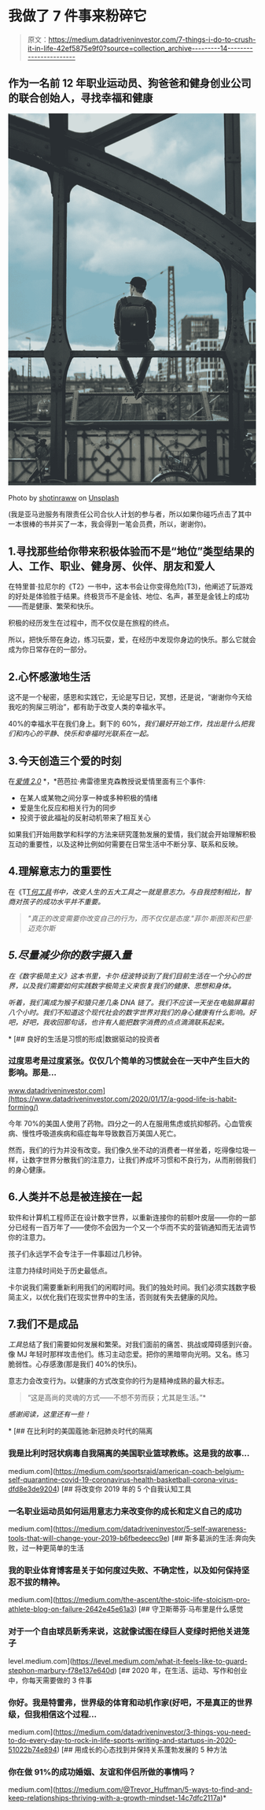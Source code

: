 # 我做了 7 件事来粉碎它

> 原文：<https://medium.datadriveninvestor.com/7-things-i-do-to-crush-it-in-life-42ef5875e9f0?source=collection_archive---------14----------------------->

## 作为一名前 12 年职业运动员、狗爸爸和健身创业公司的联合创始人，寻找幸福和健康

![](img/9b7aaff452553714230f4f37acd839ea.png)

Photo by [shotinraww](https://unsplash.com/@shotinraww?utm_source=medium&utm_medium=referral) on [Unsplash](https://unsplash.com?utm_source=medium&utm_medium=referral)

(我是亚马逊服务有限责任公司合伙人计划的参与者，所以如果你碰巧点击了其中一本很棒的书并买了一本，我会得到一笔会员费，所以，谢谢你)。

## 1.寻找那些给你带来积极体验而不是“地位”类型结果的人、工作、职业、健身房、伙伴、朋友和爱人

在特里普·拉尼尔的《T2》一书中，这本书会让你变得危险(T3)，他阐述了玩游戏的好处是体验胜于结果。终极货币不是金钱、地位、名声，甚至是金钱上的成功——而是健康、繁荣和快乐。

积极的经历发生在过程中，而不仅仅是在旅程的终点。

所以，把快乐带在身边，练习玩耍，爱，在经历中发现你身边的快乐。那么它就会成为你日常存在的一部分。

## 2.心怀感激地生活

这不是一个秘密，感恩和实践它，无论是写日记，冥想，还是说，“谢谢你今天给我吃的狗屎三明治”，都有助于改变人类的幸福水平。

40%的幸福水平在我们身上。剩下的 60%，*我们最好开始工作，找出是什么把我们和内心的平静、快乐和幸福时光联系在一起。*

## 3.今天创造三个爱的时刻

在[*爱情 2.0*](https://amzn.to/2KDgtbd) *，*芭芭拉·弗雷德里克森教授说爱情里面有三个事件:

*   在某人或某物之间分享一种或多种积极的情绪
*   爱是生化反应和相关行为的同步
*   投资于彼此福祉的反射动机带来了相互关心

如果我们开始用数学和科学的方法来研究蓬勃发展的爱情，我们就会开始理解积极互动的重要性，以及这种比例如何需要在日常生活中不断分享、联系和反映。

## 4.理解意志力的重要性

在《T[T*何工具*](https://amzn.to/3cVUmZt)*书中，改变人生的五大工具之一就是意志力。与自我控制相比，智商对孩子的成功水平并不重要。*

> *"真正的改变需要你改变自己的行为，而不仅仅是态度."菲尔·斯图茨和巴里·迈克尔斯*

## *5.尽量减少你的数字摄入量*

*在《数字极简主义》这本书里，卡尔·纽波特谈到了我们目前生活在一个分心的世界，以及我们需要如何实践数字极简主义来恢复我们的健康、思想和身体。*

*听着，我们离成为猴子和猿只差几条 DNA 链了。我们不应该一天坐在电脑屏幕前八个小时。我们不知道这个现代社会的数字世界对我们的身心健康有什么影响。好吧，好吧，我收回那句话，也许有人能把数字消费的点点滴滴联系起来。*

*[](https://www.datadriveninvestor.com/2020/01/17/a-good-life-is-habit-forming/) [## 良好的生活是习惯的形成|数据驱动的投资者

### 过度思考是过度紧张。仅仅几个简单的习惯就会在一天中产生巨大的影响。那是…

www.datadriveninvestor.com](https://www.datadriveninvestor.com/2020/01/17/a-good-life-is-habit-forming/) 

今年 70%的美国人使用了药物。四分之一的人在服用焦虑或抗抑郁药。心血管疾病、慢性呼吸道疾病和癌症每年导致数百万美国人死亡。

然而，我们的行为并没有改变。我们像久坐不动的消费者一样坐着，吃得像垃圾一样，让数字世界分散我们的注意力，让我们养成坏习惯和不良行为，从而削弱我们的身心健康。

## 6.人类并不总是被连接在一起

软件和计算机工程师正在设计数字世界，以重新连接你的前额叶皮层——你的一部分已经有一百万年了——使你不会因为一个又一个华而不实的营销通知而无法调节你的注意力。

孩子们永远学不会专注于一件事超过几秒钟。

注意力持续时间处于历史最低点。

卡尔说我们需要重新利用我们的闲暇时间。我们的独处时间。我们必须实践数字极简主义，以优化我们在现实世界中的生活，否则就有失去健康的风险。

## 7.我们不是成品

*工具*总结了我们需要如何发展和繁荣。对我们面前的痛苦、挑战或障碍感到兴奋。像 MJ 年轻时那样攻击他们。练习主动恋爱。把你的黑暗带向光明。又名。练习脆弱性。心存感激(那是我们 40%的快乐)。

意志力会改变行为。以健康的方式改变你的行为是精神成熟的最大标志。

> “这是高尚的灵魂的方式——不想不劳而获；尤其是生活。”* 

*感谢阅读，这里还有一些！*

*[](https://medium.com/sportsraid/american-coach-belgium-self-quarantine-covid-19-coronavirus-health-basketball-corona-virus-dfd8e3de9204) [## 在比利时的美国蔻驰:新冠肺炎时代的隔离

### 我是比利时冠状病毒自我隔离的美国职业篮球教练。这是我的故事…

medium.com](https://medium.com/sportsraid/american-coach-belgium-self-quarantine-covid-19-coronavirus-health-basketball-corona-virus-dfd8e3de9204) [](https://medium.com/datadriveninvestor/5-self-awareness-tools-that-will-change-your-2019-b6fbedeecc9e) [## 将改变你 2019 年的 5 个自我认知工具

### 一名职业运动员如何运用意志力来改变你的成长和定义自己的成功

medium.com](https://medium.com/datadriveninvestor/5-self-awareness-tools-that-will-change-your-2019-b6fbedeecc9e) [](https://medium.com/the-ascent/the-stoic-life-stoicism-pro-athlete-blog-on-failure-2642e45e61a3) [## 斯多葛派的生活:奔向失败，过一种更简单的生活

### 我的职业体育博客是关于如何度过失败、不确定性，以及如何保持坚忍不拔的精神。

medium.com](https://medium.com/the-ascent/the-stoic-life-stoicism-pro-athlete-blog-on-failure-2642e45e61a3) [](https://level.medium.com/what-it-feels-like-to-guard-stephon-marbury-f78e137e640d) [## 守卫斯蒂芬·马布里是什么感觉

### 对于一个自由球员新秀来说，这就像试图在绿巨人变绿时把他关进笼子

level.medium.com](https://level.medium.com/what-it-feels-like-to-guard-stephon-marbury-f78e137e640d) [](https://medium.com/datadriveninvestor/3-things-you-need-to-do-every-day-to-rock-in-life-sports-writing-and-startups-in-2020-51022b74e894) [## 2020 年，在生活、运动、写作和创业中，你每天需要做的 3 件事

### 你好。我是特雷弗，世界级的体育和动机作家(好吧，不是真正的世界级，但我相信这个过程…

medium.com](https://medium.com/datadriveninvestor/3-things-you-need-to-do-every-day-to-rock-in-life-sports-writing-and-startups-in-2020-51022b74e894) [](https://medium.com/@Trevor_Huffman/5-ways-to-find-and-keep-relationships-thriving-with-a-growth-mindset-14c7dfc2117a) [## 用成长的心态找到并保持关系蓬勃发展的 5 种方法

### 你在做 91%的成功婚姻、友谊和伴侣所做的事情吗？

medium.com](https://medium.com/@Trevor_Huffman/5-ways-to-find-and-keep-relationships-thriving-with-a-growth-mindset-14c7dfc2117a)*